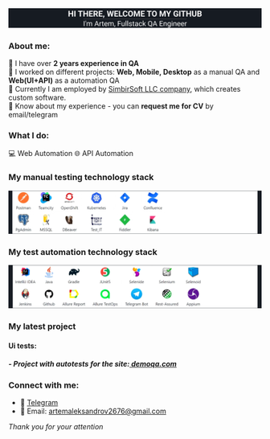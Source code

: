 
<div align="center">
  <img src="https://github.com/elf-elf/elf-elf/blob/main/header.png" />
</div>

### About me:

  🔳 I have over **2 years experience in QA**  
  🔳 I worked on different projects: **Web, Mobile, Desktop** as a manual QA and **Web(UI+API)** as a automation QA  
  🔳 Currently I am employed by [SimbirSoft LLC company](https://www.simbirsoft.com/en/), which creates custom software.   
  🔳 Know about my experience - you can **request me for CV** by email/telegram  

<h3 align="left">What I do: </h3>
💻&nbsp;Web Automation
🌐&nbsp;API Automation

### My manual testing technology stack
<div align="left">
  <img src="https://github.com/elf-elf/elf-elf/blob/main/Manual_black.png" />
</div>

### My test automation technology stack
<div align="left">
  <img src="https://github.com/elf-elf/elf-elf/blob/main/Auto_black.png" />
</div>

### My latest project
#### Ui tests:
##### - Project with autotests for the site:[ demoqa.com](https://github.com/Artem-Alexandrov-QA/demoqa-AllureAndJenkins-tests)

### Connect with me:
+ :large_blue_diamond: [Telegram](https://t.me/artemalexandrov09)
+ :large_blue_diamond: Email: artemaleksandrov2676@gmail.com

_Thank you for your attention_
